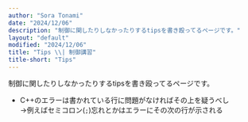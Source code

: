 ```yaml
---
author: "Sora Tonami"
date: "2024/12/06"
description: "制御に関したりしなかったりするtipsを書き殴ってるページです。"
layout: "default"
modified: "2024/12/06"
title: "Tips \\| 制御講習"
title-short: "Tips"
---
```


制御に関したりしなかったりするtipsを書き殴ってるページです。

- C++のエラーは書かれている行に問題がなければその上を疑うべし  
  →例えばセミコロン(`;`)忘れとかはエラーにその次の行が示される
